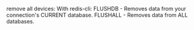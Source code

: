 remove all devices: With redis-cli:
    FLUSHDB - Removes data from your connection's CURRENT database.
    FLUSHALL - Removes data from ALL databases.